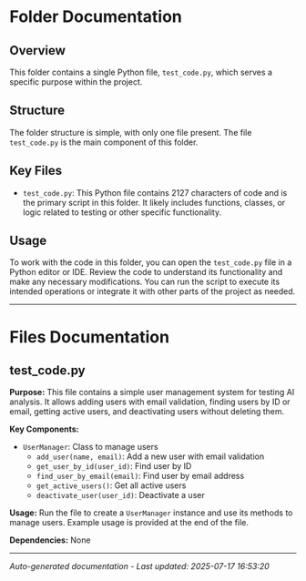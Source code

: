 # Folder Documentation

## Overview
This folder contains a single Python file, `test_code.py`, which serves a specific purpose within the project.

## Structure
The folder structure is simple, with only one file present. The file `test_code.py` is the main component of this folder.

## Key Files
- `test_code.py`: This Python file contains 2127 characters of code and is the primary script in this folder. It likely includes functions, classes, or logic related to testing or other specific functionality.

## Usage
To work with the code in this folder, you can open the `test_code.py` file in a Python editor or IDE. Review the code to understand its functionality and make any necessary modifications. You can run the script to execute its intended operations or integrate it with other parts of the project as needed.

---

# Files Documentation

## test_code.py

**Purpose:** This file contains a simple user management system for testing AI analysis. It allows adding users with email validation, finding users by ID or email, getting active users, and deactivating users without deleting them.

**Key Components:**
- `UserManager`: Class to manage users
  - `add_user(name, email)`: Add a new user with email validation
  - `get_user_by_id(user_id)`: Find user by ID
  - `find_user_by_email(email)`: Find user by email address
  - `get_active_users()`: Get all active users
  - `deactivate_user(user_id)`: Deactivate a user

**Usage:** Run the file to create a `UserManager` instance and use its methods to manage users. Example usage is provided at the end of the file.

**Dependencies:** None

---
*Auto-generated documentation - Last updated: 2025-07-17 16:53:20*
